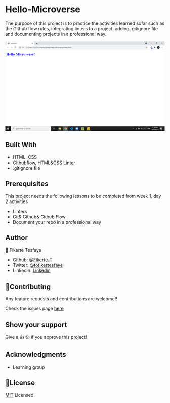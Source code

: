 # Hello-Microverse
The purpose of this project is to practice the activities learned sofar such as the Github flow rules, integrating linters to a project, adding .gitignore file and documenting projects in a professional way.

![project-screenshot](https://github.com/Fikerte-T/Hello-Microverse/blob/githubflow-linter-exercise/project-screenshot.png)
## Built With
- HTML, CSS
- Githubflow, HTML&CSS Linter
- .gitignore file

## Prerequisites
This project needs the following lessons to be completed from week 1, day 2 activities
- Linters
- Git& Github& Github Flow
- Document your repo in a professional way


## Author
👤 Fikerte Tesfaye
- Github: [@Fikerte-T](https://github.com/Fikerte-T)
- Twitter: [@tofikertesfaye](https://twitter.com/home)
- Linkedin: [Linkedin](https://www.linkedin.com/in/fikerte-tesfaye-a68337216/)
## 🤝Contributing
Any feature requests and contributions are welcome!!

Check the issues page [here](https://github.com/Fikerte-T/Hello-Microverse/issues).

## Show your support
Give a 👍 👍 if you approve this project!

## Acknowledgments
- Learning group

## 📝License
[MIT](https://github.com/Fikerte-T/Hello-Microverse/blob/main/LICENSE) Licensed.
